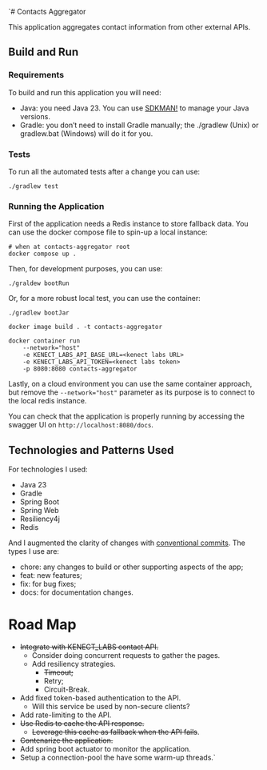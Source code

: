 `# Contacts Aggregator

This application aggregates contact information from other external APIs.

## Build and Run

### Requirements

To build and run this application you will need:
- Java: you need Java 23. You can use [SDKMAN!](https://sdkman.io/) to manage your Java versions.
- Gradle: you don’t need to install Gradle manually; the ./gradlew (Unix) or gradlew.bat (Windows) 
  will do it for you.

### Tests

To run all the automated tests after a change you can use:
```shell
./gradlew test
```

### Running the Application

First of the application needs a Redis instance to store fallback data. You can use the docker 
compose file to spin-up a local instance:

```shell
# when at contacts-aggregator root
docker compose up .
```

Then, for development purposes, you can use:
```shell
./graldew bootRun
```

Or, for a more robust local test, you can use the container:

```shell
./gradlew bootJar

docker image build . -t contacts-aggregator

docker container run 
    --network="host" 
    -e KENECT_LABS_API_BASE_URL=<kenect labs URL>
    -e KENECT_LABS_API_TOKEN=<kenect labs token>
    -p 8080:8080 contacts-aggregator
```

Lastly, on a cloud environment you can use the same container approach, but remove the 
`--network="host"` parameter as its purpose is to connect to the local redis instance.

You can check that the application is properly running by accessing the swagger UI on 
`http://localhost:8080/docs`.

## Technologies and Patterns Used

For technologies I used:
- Java 23
- Gradle
- Spring Boot
- Spring Web
- Resiliency4j
- Redis

And I augmented the clarity of changes with [conventional commits](https://www.conventionalcommits.org/en/v1.0.0/). The types I use are:
- chore: any changes to build or other supporting aspects of the app;
- feat: new features;
- fix: for bug fixes;
- docs: for documentation changes.

# Road Map 

- ~~Integrate with KENECT_LABS contact API.~~
  - Consider doing concurrent requests to gather the pages.
  - Add resiliency strategies.
    - ~~Timeout;~~
    - Retry;
    - Circuit-Break.
- Add fixed token-based authentication to the API.
  - Will this service be used by non-secure clients?
- Add rate-limiting to the API.
- ~~Use Redis to cache the API response.~~
  - ~~Leverage this cache as fallback when the API fails~~.
- ~~Contenarize the application.~~
- Add spring boot actuator to monitor the application.
- Setup a connection-pool the have some warm-up threads.`